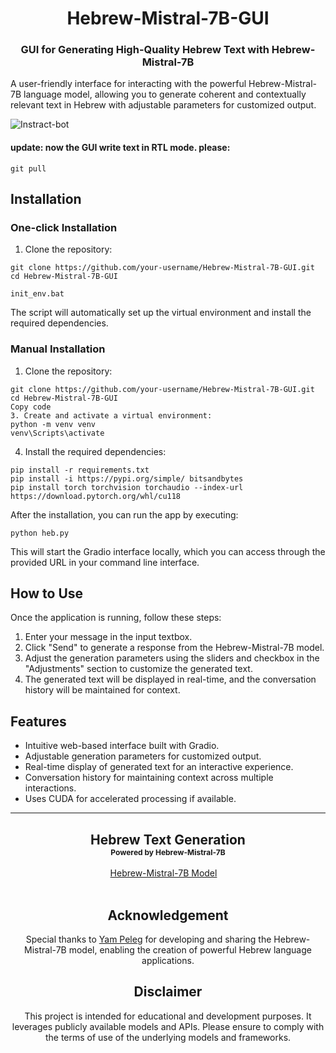 <h1 align="center">Hebrew-Mistral-7B-GUI</h1>

<h3 align="center">GUI for Generating High-Quality Hebrew Text with Hebrew-Mistral-7B</h3>

<p align="left">
A user-friendly interface for interacting with the powerful Hebrew-Mistral-7B language model, allowing you to generate coherent and contextually relevant text in Hebrew with adjustable parameters for customized output.
</p>

![Instract-bot](https://github.com/ShmuelRonen/Hebrew-Mistral-7B-GUI/assets/80190186/6d996b80-919b-4b7e-97b2-0ef6fe42a44b)


#### update: now the GUI write text in RTL mode. please:
```
git pull
```

## Installation

### One-click Installation

1. Clone the repository:
```
git clone https://github.com/your-username/Hebrew-Mistral-7B-GUI.git
cd Hebrew-Mistral-7B-GUI
```
```
init_env.bat
```
The script will automatically set up the virtual environment and install the required dependencies.

### Manual Installation

1. Clone the repository:
```
git clone https://github.com/your-username/Hebrew-Mistral-7B-GUI.git
cd Hebrew-Mistral-7B-GUI
Copy code
3. Create and activate a virtual environment:
python -m venv venv
venv\Scripts\activate
```

4. Install the required dependencies:
```
pip install -r requirements.txt
pip install -i https://pypi.org/simple/ bitsandbytes
pip install torch torchvision torchaudio --index-url https://download.pytorch.org/whl/cu118
```
After the installation, you can run the app by executing:
```
python heb.py
```
This will start the Gradio interface locally, which you can access through the provided URL in your command line interface.

## How to Use

Once the application is running, follow these steps:

1. Enter your message in the input textbox.
2. Click "Send" to generate a response from the Hebrew-Mistral-7B model.
3. Adjust the generation parameters using the sliders and checkbox in the "Adjustments" section to customize the generated text.
4. The generated text will be displayed in real-time, and the conversation history will be maintained for context.

## Features

- Intuitive web-based interface built with Gradio.
- Adjustable generation parameters for customized output.
- Real-time display of generated text for an interactive experience.
- Conversation history for maintaining context across multiple interactions.
- Uses CUDA for accelerated processing if available.

---

<div align="center">

<h2>Hebrew Text Generation<br/><span style="font-size:12px">Powered by Hebrew-Mistral-7B</span></h2>

<div>
<a href='https://huggingface.co/yam-peleg/Hebrew-Mistral-7B' target='_blank'>Hebrew-Mistral-7B Model</a>&emsp;
</div>

<br>

## Acknowledgement

Special thanks to [Yam Peleg](https://huggingface.co/yam-peleg) for developing and sharing the Hebrew-Mistral-7B model, enabling the creation of powerful Hebrew language applications.

## Disclaimer

This project is intended for educational and development purposes. It leverages publicly available models and APIs. Please ensure to comply with the terms of use of the underlying models and frameworks.
